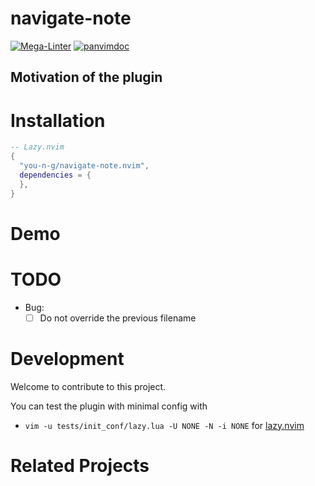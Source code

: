 
# navigate-note
[![Mega-Linter](https://github.com/you-n-g/navigate-note.nvim/actions/workflows/linter.yml/badge.svg)](https://github.com/marketplace/actions/mega-linter)
[![panvimdoc](https://github.com/you-n-g/navigate-note.nvim/actions/workflows/panvimdoc.yml/badge.svg)](https://github.com/kdheepak/panvimdoc)


## Motivation of the plugin

# Installation
```lua
-- Lazy.nvim
{
  "you-n-g/navigate-note.nvim",
  dependencies = {
  },
}
```

# Demo

# TODO


- Bug:
  - [ ] Do not override the previous filename

# Development

Welcome to contribute to this project.

You can test the plugin with minimal config with
- `vim -u tests/init_conf/lazy.lua -U NONE -N -i NONE` for [lazy.nvim](https://github.com/folke/lazy.nvim)

# Related Projects
